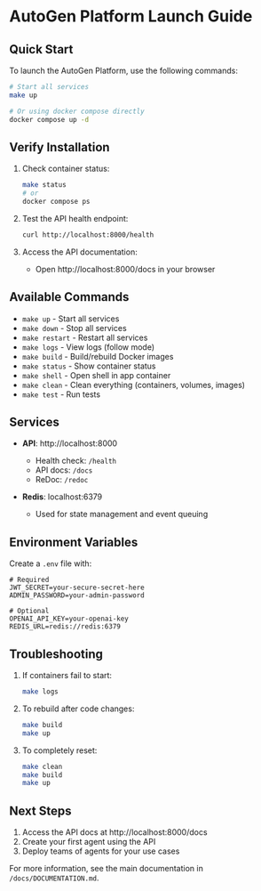 # AutoGen Platform Launch Guide

## Quick Start

To launch the AutoGen Platform, use the following commands:

```bash
# Start all services
make up

# Or using docker compose directly
docker compose up -d
```

## Verify Installation

1. Check container status:
   ```bash
   make status
   # or
   docker compose ps
   ```

2. Test the API health endpoint:
   ```bash
   curl http://localhost:8000/health
   ```

3. Access the API documentation:
   - Open http://localhost:8000/docs in your browser

## Available Commands

- `make up` - Start all services
- `make down` - Stop all services  
- `make restart` - Restart all services
- `make logs` - View logs (follow mode)
- `make build` - Build/rebuild Docker images
- `make status` - Show container status
- `make shell` - Open shell in app container
- `make clean` - Clean everything (containers, volumes, images)
- `make test` - Run tests

## Services

- **API**: http://localhost:8000
  - Health check: `/health`
  - API docs: `/docs`
  - ReDoc: `/redoc`
  
- **Redis**: localhost:6379
  - Used for state management and event queuing

## Environment Variables

Create a `.env` file with:

```env
# Required
JWT_SECRET=your-secure-secret-here
ADMIN_PASSWORD=your-admin-password

# Optional
OPENAI_API_KEY=your-openai-key
REDIS_URL=redis://redis:6379
```

## Troubleshooting

1. If containers fail to start:
   ```bash
   make logs
   ```

2. To rebuild after code changes:
   ```bash
   make build
   make up
   ```

3. To completely reset:
   ```bash
   make clean
   make build  
   make up
   ```

## Next Steps

1. Access the API docs at http://localhost:8000/docs
2. Create your first agent using the API
3. Deploy teams of agents for your use cases

For more information, see the main documentation in `/docs/DOCUMENTATION.md`.